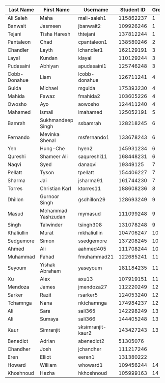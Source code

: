 | Last Name     | First Name        | Username          | Student ID | Group |
|---------------|------------------|-------------------|------------|-------|
| Ali Saleh     | Maha             | mali-saleh1       | 115862237  | 1     |
| Banwait       | Jasmeen          | jbanwait2         | 109926246  | 1     |
| Tejani        | Tisha Haresh     | thtejani          | 137812244  | 1     |
| Pantaleon     | Chad             | cpantaleon1       | 138580246  | 2     |
| Chandler      | Layth            | lchandler1        | 162129191  | 3     |
| Layal         | Kundan           | klayal            | 110129244  | 3     |
| Pudasaini     | Abhiyan          | apudasaini1       | 125746248  | 3     |
| Cobb-Donahue  | Liam             | lcobb-donahue     | 126711241  | 4     |
| Guida         | Michael          | mguida            | 175393230  | 4     |
| Mahida        | Fawaz            | fmahida2          | 103605226  | 4     |
| Owosho        | Ayo              | aowosho           | 124411240  | 4     |
| Mahamed       | Ismail           | imahamed          | 125052191  | 5     |
| Bamrah        | Sukhmandeep Singh| ssbamrah          | 128218245  | 6     |
| Fernando      | Mevinka Shenal   | msfernando1       | 133678243  | 6     |
| Yen           | Hung-Che         | hyen2             | 145931234  | 6     |
| Qureshi       | Shameer Ali      | saqureshi11       | 168448231  | 6     |
| Naqvi         | Syed             | danaqvi           | 19349125   | 7     |
| Pellatt       | Tyson            | tpellatt          | 154406227  | 7     |
| Sharma        | Jai              | jsharma91         | 161744230  | 7     |
| Torres        | Christian Karl   | ktorres11         | 188608236  | 8     |
| Dhillon       | Gurnoor Singh    | gsdhillon29       | 128693249  | 9     |
| Masud         | Mohammad Yashzudan| mymasud          | 111099248  | 9     |
| Singh         | Talwinder        | tsingh308         | 131078248  | 9     |
| Khaliullin    | Murat            | mkhaliullin       | 104706247  | 10    |
| Sedgemore     | Simon            | ssedgemore        | 137208245  | 10    |
| Ahmed         | Ali              | aahmed405         | 111708244  | 10    |
| Muhammad      | Fahad            | fmuhammad21       | 122685241  | 11    |
| Seyoum        | Yishak Abraham   | yaseyoum          | 181184235  | 11    |
| Xu            | Alex             | axu13             | 107919151  | 11    |
| Mendoza       | James            | jmendoza27        | 112220249  | 12    |
| Sarker        | Razit            | rsarker5          | 124053240  | 12    |
| Tchamnga      | Nana             | nktchamnga        | 174984237  | 12    |
| Ali           | Sara             | sali365           | 142298249  | 13    |
| Ali           | Sumaya           | sali366           | 144405248  | 13    |
| Kaur          | Simranjit        | sksimranjit-kaur2 | 143427243  | 13    |
| Benedict      | Adrian           | abenedict2        | 51305076   |       |
| Chandher      | Josh             | jchandher         | 111217246  |       |
| Eren          | Elliot           | eeren1            | 131380222  |       |
| Howard        | William          | whoward1          | 109456244  | 14    |
| Khoshnoud     | Hezha            | hkhoshnoud        | 105999163  | 14    |

